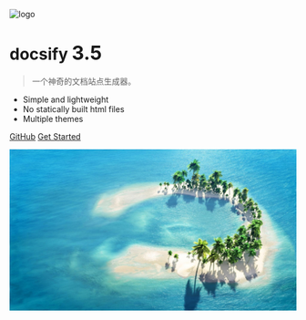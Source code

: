 ![logo](https://docsify.js.org/_media/icon.svg)

# docsify <big>3.5</big>

> 一个神奇的文档站点生成器。

- Simple and lightweight
- No statically built html files
- Multiple themes

[GitHub](https://github.com/docsifyjs/docsify/)
[Get Started](/git/git.md.md)

![](img/bg.jpg)
